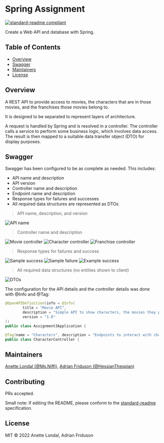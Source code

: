 # Spring Assignment

[![standard-readme compliant](https://img.shields.io/badge/standard--readme-OK-green.svg?style=flat-square)](https://github.com/RichardLitt/standard-readme)

Create a Web API and database with Spring.

## Table of Contents

- [Overview](#overview)
- [Swagger](#swagger)
- [Maintainers](#maintainers)
- [License](#license)

## Overview

A REST API to provide access to movies, the characters that are in those 
movies, and the franchises those movies belong to.

It is designed to be separated to represent layers of architecture.

A request is handled by Spring and is resolved in a controller. The 
controller calls a service to perform some business logic, which involves 
data access. The result is then mapped to a suitable data transfer object (DTO) 
for display purposes.

## Swagger

Swagger has been configured to be as complete as needed. This includes:

- API name and description
- API version
- Controller name and description
- Endpoint name and description
- Response types for failures and successes
- All required data structures are represented as DTOs

> API name, description, and version

![API name](./src/main/resources/images/swagger-heading.png)

> Controller name and description

![Movie controller](./src/main/resources/images/movie-controller-collapse.png)
![Character controller](./src/main/resources/images/character-controller-collapse.png)
![Franchise controller](./src/main/resources/images/franchise-controller-collapse.png)

> Response types for failures and success

![Sample success](./src/main/resources/images/sample-response-success.png)
![Sample failure](./src/main/resources/images/sample-response-error.png)
![Example success](./src/main/resources/images/example-success.png)

> All required data structures (no entities shown to client)

![DTOs](./src/main/resources/images/dtos.png)

The configuration for the API details and the controller details was done 
with @Info and @Tag:

```java
@OpenAPIDefinition(info = @Info(
        title = "Movie API",
        description = "Simple API to show characters, the movies they play in, and the franchises those movies belong to.",
        version = "1.0"
))
public class Assignment3Application {
```

```java
@Tag(name = "Characters", description = "Endpoints to interact with characters")
public class CharacterController {
```

## Maintainers

[Anette Londal (@Ms.Niffi)](https://gitlab.com/Ms.Niffi), [Adrian Friduson (@HessianThespian)](https://gitlab.com/HessianThespian)

## Contributing

PRs accepted.

Small note: If editing the README, please conform to the [standard-readme](https://github.com/RichardLitt/standard-readme) specification.

## License

MIT © 2022 Anette Londal, Adrian Friduson